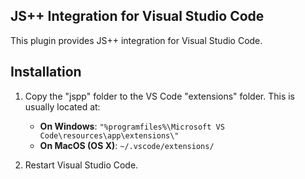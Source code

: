 
JS++ Integration for Visual Studio Code
---

This plugin provides JS++ integration for Visual Studio Code.

Installation
---
1. Copy the "jspp" folder to the VS Code "extensions" folder. This is usually located at:

   - **On Windows**: `"%programfiles%\Microsoft VS Code\resources\app\extensions\"`
   - **On MacOS (OS X)**: `~/.vscode/extensions/`

2. Restart Visual Studio Code.
